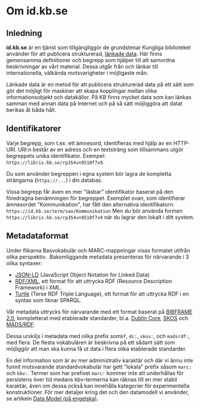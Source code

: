 # Om id.kb.se

## Inledning

**id.kb.se** är en tjänst som tillgängliggör de grundstenar Kungliga biblioteket använder för att publicera strukturerad, [länkade data](https://sv.wikipedia.org/wiki/L%C3%A4nkad_data). Här finns gemensamma definitioner och begrepp som hjälper till att samordna beskrivningar av vårt material. Dessa utgår från och länkar till internationella, välkända motsvarigheter i möjligaste mån.

Länkade data är en metod för att publicera strukturerad data på ett sätt som gör det möjligt för maskiner att skapa kopplingar mellan olika informationsobjekt och datakällor. På KB finns mycket data som kan länkas samman med annan data på Internet och på så sätt möjliggöra att datat berikas åt båda håll.

## Identifikatorer

Varje begrepp, som t.ex. ett ämnesord, identifieras med hjälp av en HTTP-URI. URI:n består av en adress och en textsträng som tillsammans utgör begreppets unika identifikator. Exempel: `https://libris.kb.se/rp354vn9510f7x9`.

Du som använder begreppen i egna system bör lagra de kompletta strängarna (`https://...`) i din databas.

Vissa begrepp får även en mer "läsbar" identifikator baserat på den föredragna benämningen för begreppet. Exemplet ovan, som identifierar ämnesordet "Kommunikation", har fått den alternativa identifikatorn: `https://id.kb.se/term/sao/Kommunikation` Men du bör använda formen `https://libris.kb.se/rp354vn9510f7x9` när du lagrar den lokalt i ditt system.

## Metadataformat

Under flikarna Basvokabulär och MARC-mappningar visas formatet utifrån olika perspektiv. 
Bakomliggande metadata presenteras för närvarande i 3 olika syntaxer:

* [JSON-LD](http://json-ld.org/) (JavaScript Object Notation for Linked Data)
* [RDF/XML](https://www.w3.org/TR/rdf-syntax-grammar/), ett format för att uttrycka RDF (Resource Description Framework) i XML.
* [Turtle](http://www.w3.org/TR/turtle/) (Terse RDF Triple Language), ett format för att uttrycka RDF i en syntax som liknar SPARQL.

Vår metadata uttrycks för närvarande med ett format baserat på [BIBFRAME 2.0](http://www.loc.gov/bibframe/docs/index.html), kompletterat med etablerade standarder, bl.a.
[Dublin Core](http://purl.org/dc/terms/),
[SKOS](http://www.w3.org/2004/02/skos/core#) och
[MADS/RDF](http://www.loc.gov/mads/rdf/v1#).

Dessa urskiljs i metadata med olika prefix som`bf`, `dc:`, `skos:`, och `madsrdf:`, med flera. De flesta vokabulären är beskrivna på ett sådant sätt som möjliggör att man ska kunna få ut data i flera olika etablerade standarder.

En del information som är av mer administrativ karaktär och där vi ännu inte funnit motsvarande standardvokabulär har gett "lokala" prefix såsom `marc:` och `kbv:`. Termer som har prefixet `marc:` kommer inte att underhållas för persistens över tid medans kbv-termerna kan räknas till en mer stabil karaktär, även om dessa också kan innehålla kategorier för experimentella konstruktioner. För mer detaljer kring det och den datamodell vi använder, se artikeln [Data Model (på engelska)](https://github.com/libris/definitions/wiki/Data-Model).


